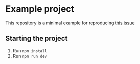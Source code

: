 # Example project

This repository is a minimal example for reproducing [this issue](/?tbd)

## Starting the project

1. Run `npm install`
2. Run `npm run dev`
